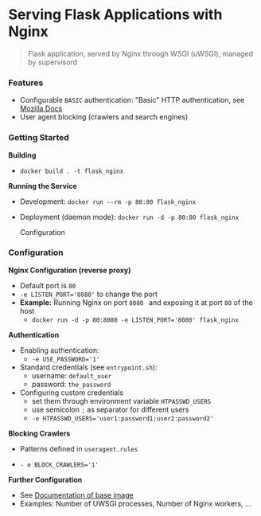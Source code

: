 # Serving Flask Applications with Nginx

> Flask application, served by Nginx through WSGI (uWSGI), managed by supervisord

### Features

- Configurable `BASIC` authentication: "Basic" HTTP authentication, see [Mozilla Docs](https://developer.mozilla.org/en-US/docs/Web/HTTP/Authentication#Basic_authentication_scheme)
- User agent blocking (crawlers and search engines)

### Getting Started

**Building**

- `docker build . -t flask_nginx`

**Running the Service**

- Development: `docker run --rm -p 80:80 flask_nginx`

- Deployment (daemon mode): `docker run -d -p 80:80 flask_nginx`

  Configuration

### Configuration

**Nginx Configuration (reverse proxy)**

- Default port is `80`
- `-e LISTEN_PORT='8080'` to change the port
- **Example:** Running Nginx on port `8080 ` and exposing it at port `80` of the host
  -  `docker run -d -p 80:8080 -e LISTEN_PORT='8080' flask_nginx`

**Authentication**

- Enabling authentication:
  - `-e USE_PASSWORD='1'`
- Standard credentials (see `entrypoint.sh`): 
  - username: `default_user`
  - password: `the_password`
- Configuring custom credentials
  - set them through environment variable `HTPASSWD_USERS`
  - use semicolon `;` as separator for different users
  - `-e HTPASSWD_USERS='user1:password1;user2:password2'  `

**Blocking Crawlers**

- Patterns defined in `useragent.rules`

- `- e BLOCK_CRAWLERS='1'`

**Further Configuration**

- See [Documentation of base image](https://github.com/tiangolo/uwsgi-nginx-docker)
- Examples: Number of UWSGI processes, Number of Nginx workers, ...

